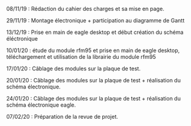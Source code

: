 08/11/19 : Rédaction du cahier des charges  et sa mise en page.

29/11/19 : Montage électronique + participation au diagramme de Gantt

13/12/19 : Prise en main de eagle desktop et début création du schéma éléctronique

10/01/20 : étude du module rfm95 et prise en main de eagle desktop, téléchargement et utilisation de la librairie du module rfm95

17/01/20 : Câblage des modules sur la plaque de test.

20/01/20 : Câblage des modules sur la plaque de test + réalisation du schéma électronique.

24/01/20 : Câblage des modules sur la plaque de test + réalisation du schéma électronique eagle.

07/02/20 : Préparation de la revue de projet.

